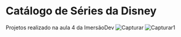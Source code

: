 # Catálogo de Séries da Disney
Projetos realizado na aula 4 da ImersãoDev
![Capturar](https://user-images.githubusercontent.com/71463737/117539420-ef76af80-afe0-11eb-957b-3f96d821f5a3.PNG)
![Capturar1](https://user-images.githubusercontent.com/71463737/117539427-f6052700-afe0-11eb-98f7-95a5286d3ca6.PNG)
